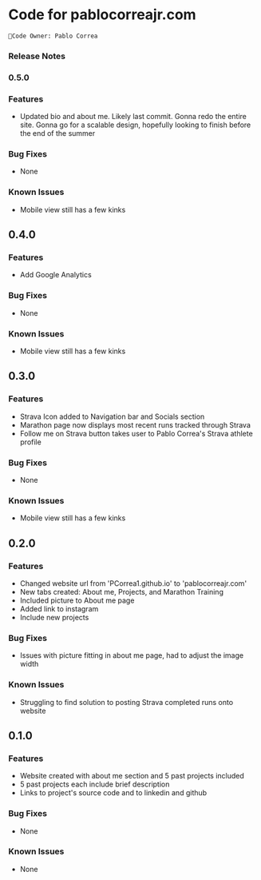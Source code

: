 Code for pablocorreajr.com
=======


`👥Code Owner: Pablo Correa`

### Release Notes

### 0.5.0

### Features

- Updated bio and about me. Likely last commit. Gonna redo the entire site. Gonna go for a scalable design, hopefully looking to finish before the end of the summer

### Bug Fixes

- None

### Known Issues

- Mobile view still has a few kinks

## 0.4.0

### Features

- Add Google Analytics

### Bug Fixes

- None

### Known Issues

- Mobile view still has a few kinks

## 0.3.0

### Features

- Strava Icon added to Navigation bar and Socials section
- Marathon page now displays most recent runs tracked through Strava
- Follow me on Strava button takes user to Pablo Correa's Strava athlete profile

### Bug Fixes

- None

### Known Issues

- Mobile view still has a few kinks

## 0.2.0

### Features

- Changed website url from 'PCorrea1.github.io' to 'pablocorreajr.com'
- New tabs created: About me, Projects, and Marathon Training
- Included picture to About me page
- Added link to instagram
- Include new projects

### Bug Fixes

- Issues with picture fitting in about me page, had to adjust the image width

### Known Issues

- Struggling to find solution to posting Strava completed runs onto website

## 0.1.0

### Features

- Website created with about me section and 5 past projects included
- 5 past projects each include brief description
- Links to project's source code and to linkedin and github


### Bug Fixes

- None

### Known Issues

- None

